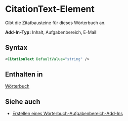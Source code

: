 # <a name="citationtext-element"></a>CitationText-Element

Gibt die Zitatbausteine für dieses Wörterbuch an.

**Add-In-Typ:** Inhalt, Aufgabenbereich, E-Mail

## <a name="syntax"></a>Syntax

```XML
<CitationText DefaultValue="string" />
```

## <a name="contained-in"></a>Enthalten in

[Wörterbuch](dictionary.md)

## <a name="see-also"></a>Siehe auch

- [Erstellen eines Wörterbuch-Aufgabenbereich-Add-Ins](https://docs.microsoft.com/office/dev/add-ins/word/dictionary-task-pane-add-ins)
